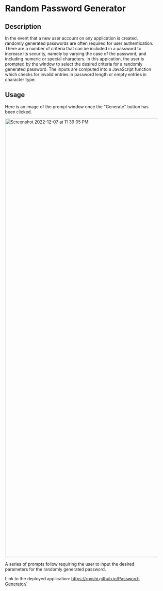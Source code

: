 # Random Password Generator

## Description

In the event that a new user account on any application is created, randomly generated passwords are often required for user authentication. There are a number of criteria that can be included in a password to increase its security, namely by varying the case of the password, and including numeric or special characters. In this appication, the user is prompted by the window to select the desired criteria for a randomly generated password. The inputs are computed into a JavaScript function which checks for invalid entries in password length or empty entries in character type.

## Usage

Here is an image of the prompt window once the "Generate" button has been clicked.

<img width="1440" alt="Screenshot 2022-12-07 at 11 39 05 PM" src="https://user-images.githubusercontent.com/117702694/206357960-e16d7090-3150-4994-9d49-1364420866f3.png">

A series of prompts follow requiring the user to input the desired parameters for the randomly generated password.

Link to the deployed application: https://rnvshi.github.io/Password-Generator/
